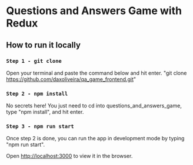 # Questions and Answers Game with Redux

## How to run it locally

### `Step 1 - git clone`

Open your terminal and paste the command below and hit enter.
"git clone https://github.com/daxoliveira/qa_game_frontend.git"

### `Step 2 - npm install`

No secrets here! You just need to cd into questions_and_answers_game, type "npm install", and hit enter.

### `Step 3 - npm run start`

Once step 2 is done, you can run the app in development mode by typing "npm run start".

Open [http://localhost:3000](http://localhost:3000) to view it in the browser.
